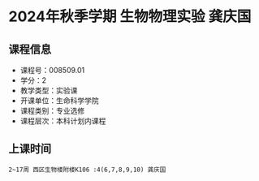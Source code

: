 # 2024年秋季学期 生物物理实验 龚庆国






## 课程信息

- 课程号：008509.01
- 学分：2
- 教学类型：实验课
- 开课单位：生命科学学院
- 课程类别：专业选修
- 课程层次：本科计划内课程

## 上课时间

```
2~17周 西区生物楼附楼K106 :4(6,7,8,9,10) 龚庆国
```

